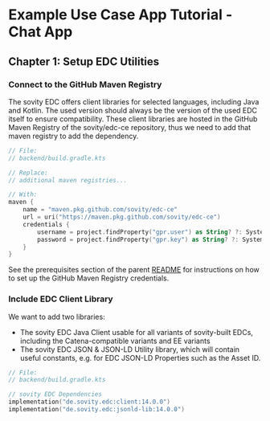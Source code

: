 # Example Use Case App Tutorial - Chat App

## Chapter 1: Setup EDC Utilities

### Connect to the GitHub Maven Registry

The sovity EDC offers client libraries for selected languages, including Java and Kotlin. The used version should always be the version of the used EDC itself to ensure compatibility. These client libraries are hosted in the GitHub Maven Registry of the sovity/edc-ce repository, thus we need to add that maven registry to add the dependency.

```kotlin
// File:
// backend/build.gradle.kts

// Replace:
// additional maven registries...

// With:
maven {
    name = "maven.pkg.github.com/sovity/edc-ce"
    url = uri("https://maven.pkg.github.com/sovity/edc-ce")
    credentials {
        username = project.findProperty("gpr.user") as String? ?: System.getenv("GPR_USER")
        password = project.findProperty("gpr.key") as String? ?: System.getenv("GPR_KEY")
    }
}
```

See the prerequisites section of the parent [README](../README.md) for instructions on how to set up the GitHub Maven Registry credentials.

### Include EDC Client Library

We want to add two libraries:

- The sovity EDC Java Client usable for all variants of sovity-built EDCs, including the Catena-compatible variants and EE variants
- The sovity EDC JSON & JSON-LD Utility library, which will contain useful constants, e.g. for EDC JSON-LD Properties such as the Asset ID.

```kotlin
// File:
// backend/build.gradle.kts

// sovity EDC Dependencies
implementation("de.sovity.edc:client:14.0.0")
implementation("de.sovity.edc:jsonld-lib:14.0.0")
```
